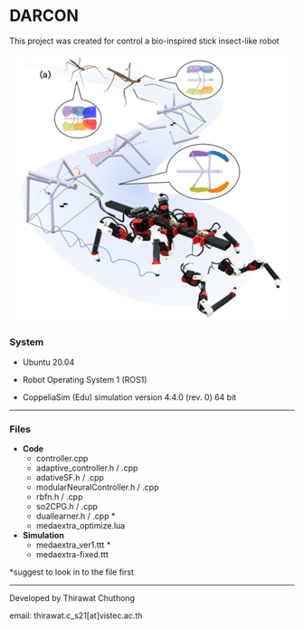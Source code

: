 # DARCON 

This project was created for control a bio-inspired stick insect-like robot

![image](https://github.com/VISTEC-IST-ROBOTICS-PUBLIC/DARCON/blob/master/picture/darcon_concept.png)

### System

- Ubuntu 20.04

- Robot Operating System 1 (ROS1)
- CoppeliaSim (Edu) simulation version 4.4.0 (rev. 0) 64 bit

______

### Files

- **Code**
  - controller.cpp
  - adaptive_controller.h / .cpp
  - adativeSF.h / .cpp
  - modularNeuralController.h / .cpp
  - rbfn.h / .cpp
  - so2CPG.h / .cpp
  - duallearner.h / .cpp *
  - medaextra_optimize.lua
- **Simulation**
  - medaextra_ver1.ttt *
  - medaextra-fixed.ttt

*suggest to look in to the file first

_____________

Developed by Thirawat Chuthong 

email: thirawat.c_s21[at]vistec.ac.th
